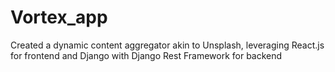 # Vortex_app
Created a dynamic content aggregator akin to Unsplash, leveraging React.js for frontend and Django with Django Rest Framework for backend
